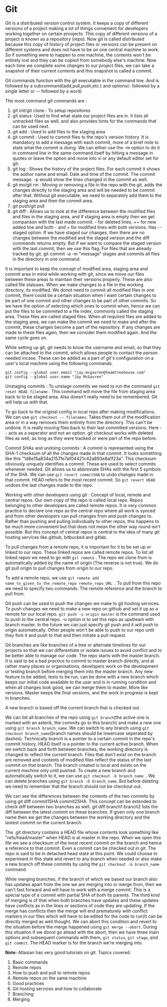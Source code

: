 # Git

Git is a distributed version control system. It keeps a copy of different versions of a project making a lot of things convenient for developers working together on certain proojects. This copy of different versions of a project is known as a repository (repo). Now git is called distributed because this copy of history of project files or versions can be present on different systems and does not have to be on one central machine to work. So if something were to happen to one machine, the contents won't be entirely lost and they can be copied from somebody else's machine. Now each time we complete some changes to our project files, we can take a snapshot of their current contents and this snapshot is called a commit. 

Git commands function with the git executable in the command line. And is followed by a subcommand(add,pull,push,etc.) and options(- followed by a single letter or -- followed by a word)

The most command git commands are : 

1. git init/git clone : To setup repositores
2. git status: Used to find what state our project files are in. It lists all untracked files as well, and also provides hints for the commands that can be used next.
3. git add : Used to add files to the staging area
4. git commit : Used to commit files to the repo's version history. It is mandatory to add a message with each commit, more of a brief note to state what the commit is doing. We can either use the -m option to do it in command line in the same command itself by hitting a message in quotes or leave the option and move into vi or any default editor set for git.
5. git log : Shows the history of the project files. For each commit it shows the author name and email. Date and time of the commit. The commit message. -p would show the lines changed in the commit as well.
6. git mv/git rm : Moving or removing a file in the repo with the git, adds the changes directly to the staging area and will be needed to be commit after that. Without git executable, we need to separately add them to the staging area and then the commit area. 
7. git push/git pull
8. git diff : Allows us to look at the difference between the modified files and files in the staging area, and if staging area is empty then we get comparison with the last made commit. - for deleted lines, ++ for new added line and both - and + for modified lines with both versions. Has --staged option. If we have staged our changes, then there are no changes between the modified and the staged version and the diff commands returns empty. But if we want to compare the staged version with the last commit, then we use this flag. 
For files that are already tracked by git. git commit -a -m "message" stages and commits all files in the directory in one command. 

It is important to keep the concept of modified area, staging area and commit area in mind while working with git, since we move our files between these areas to maintain their versions properly. These are also called file statuses. When we make changes to a file in the working directory, its modified. We donot need to commit all modified files in one commit, there could be a certain situation when I want certain changes to be part of one commit and other changes to be part of other commits. So we have the option of selecting which ones to commit when, hence we can put the files to be commited to a file index, commonly called the staging area. These files are called staged files. When all required files are added to the staging area, we can make the commit we need to make and after the commit, these changes become a part of the repository. If any changes are made to these files again, then we consider them modified again. And the same cycle goes on.

While setting up git, git needs to know the username and email, so that they can be attached to the commit, which allows people to contact the person needed incase. These can be added as a part of git's configuration on a user's local machine using the following commands.
```git
git config --global user.email "jay.mcgavren@teamtreehouse.com"
git config --global user.name "Jay McGavren"
```

Unstaging commits : To unstage commits we need to run the command ```git reset HEAD filename``` . This command will move the file from staging area back to to be staged area. Also doesn't really need to be remembered. Git will help us with that. 

To go back to the original config in local repo after making modifications. We can use ```git checkout -- filenames```. Takes them out of the modification area or in a way removes them entirely from the directory. This can't be undone. It is really moving files back to their last committed versions. Here -- acts as a seperator and not an option. git checkout works with deleted files as well, as long as they were tracked or were part of the repo before.

Commit SHAs and undoing commits : A commit is represented using the SHA-1 checksum of all the changes made in that commit. It looks something like this "1d8e15a834a2157fe7af04421c42a893e8a1f23a". This checksum obviously uniquely identifies a commit. These are used to select commits whenever needed. Git allows us to abbreviate SHAs with the first 5 symbols of the SHA. We can use ``` git revert commitSHA ``` to undo changes made in that commit. HEAD refers to the most recent commit. So ```git revert HEAD ``` undoes the last changes made to the repo. 

Working with other developers using git : Concept of local, remote and central repos. Our own copy of the repo is called local repo. Repos belonging to other developers are called remote repos. It is very common practice to declare one repo as the central repo where all work is synced and from other developers can pull changes from and push changes to. Rather than pushing and pulling individually to other repos, this happens to be much more convenient but that does not mean the other way round isn't possible. But this concept of central repos is central to the idea of many git hosting services like github, bitbucked and gitlab. 

To pull changes from a remote repo, it is important for it to be set up or linked to our repo. These linked repos are called remote repos. To list all linked repos we need to go with ```git remote``` . The repo we clone from is automatically added by the name of origin (The reverse is not true). We do git pull origin to pull changes from origin to our repo. 

To add a remote repo, we use ```git remote add name_to_given_to_the_remote_repo remote_repo_URL ```. To pull from this repo we need to specify two commands. The remote reference and the branch to pull from.

Git push can be used to push the changes we make to git hosting services. To push changes we need to make a new repo on github and set it up as a remote for our local repo. ```git push -u origin master``` is the command used to push to the central repo. -u option is to set this repo as upstream with branch master. In the future we can just specify git push and it will push to origin automatically. Other people won't be able to push to our repo until they fork it and push to that and then initiate a pull request. 

Git branches are like branches of a tree or alternate timelines for our projects so that we can differentiate or isolate issues to avoid conflict and to be better able to manage our code. The repo starts with the master branch. It is said to be a bad practice to commit to master branch directly, and at rather many places or organisations, developers work on the development or testing branch before merging them into the master branch. Any new feature to be added, tests to be run, can be done with a new branch which keeps our initial code available to the user and is in running condition and when all changes look good, we can merge them to master. More like versions. Master keeps the final versions, and the work in progress is kept in branches. 

A new branch is based off the current branch that is checked out.
 
We can list all branches of the repo using ```git branch```(the active one is marked with an asterik, the commits go to this branch) and make a new one using ```git branch branch_name```. We can switch to any branch using ```git checkout branch_name```(branch names should be lowercase seperated by dashes). Technically branch is a pointer to a certain commit in the repo's commit history. HEAD itself is a pointer to the current active branch. When we switch back and forth between branches, the working directory is changed to reflect the current branch. Files that don't exist on the branch are removed and contents of modified files reflect the status of the last commit on that branch. The branch created is local and exists on the current machine only until pushed. To create a new branch and automatically switch to it, we can use ```git checkout -b branch_name ```. We can delete branches using ```git branch -D branch_name```. But before deleting we need to remember that the branch should not be checkout out. 

We can see the differences between the contents of the two commits by using git diff commit1SHA commit2SHA. This concept can be extended to check diff between two branches as well. git diff branch1 branch2 lists the diff between the latest commit on these branches. If given only one branch name then we get the changes between the working directory and the lastest commit on the current branch. 

The .git directory contains a HEAD file whose contents look something like "refs/head/master" when HEAD is at master in the repo. When we open this file we see a checksum of the most recent commit on the branch and hence a reference to that commit. Even a commit can be checked out in git. The repo is said to be in detached head state at this point. We could choose to experiment in this state and revert to any branch when needed or also make a new branch off these commits by using the ```git checkout -b branch_name``` command.

While merging branches, if the branch of which we based our branch also has updates apart from the one we are merging into or merge from, then we can't fast forward and will have to work with a merge commit. This is a special type of a commit with partial SHA of both its parents. The third kind of merging is of that when both branches have updates and these updates have conflicts as in the lines or sections of code they are updating. If the merge has conflicts then the merge will end prematurely with conflict markers in our files which will have to be edited for the code to run(It can be directly merged as well though). We can abort this condition and revert to the situation before the merge happened using ```git merge --abort```. During this situation if we donot go ahead with the abort, then we have three main options and subsequent commands with them, ```git status```, ```git stage```, and ```git commit```. The HEAD marker is for the branch we're merging into.

**Note:** Atlasian has very good tutorials on git.
Topics covered:
1. Basic commands 
2. Remote repos
3. How to push and pull to remote repos
4. Remote repos on the same machine
5. Good practices
6. Git hosting services and how to collaborate
7. Branching 
8. Merging 

